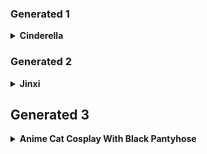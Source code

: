 ### Generated 1

<details>
  <summary><b>Cinderella</b></summary>

```prompt
hyper-realistic photo of a beautiful female cosplayer portraying Cinderella from Goddess of Victory: Nikke, dressed in a translucent silver and white fantasy gown with intricate lace embroidery and sheer puff sleeves, long silver hair with soft waves, large white bow and crown accessory, sitting elegantly indoors on a chair, holding a decorative white banner with the text “Risun” in stylish font, soft pastel lighting, subtle makeup with striking blue contact lenses, studio background, high fashion cosplay photo  
<lora:cosplayPhotoVibe_v1.0:0.75> <lora:realCosplayStyle_v1.3:0.6>
```
<img width="480" height="480" alt="1" src="https://github.com/user-attachments/assets/423fc120-c431-47c5-ad3f-3e94d3c0cc91" />
</details>


### Generated 2
<details>
  <summary><b>Jinxi</b></summary>
  
```prompt
(masterpiece, best quality, ultra-detailed, cinematic lighting, watercolor fantasy style),

1girl, standing gracefully in midair, long pink-white gradient hair flowing elegantly with twin side tails, hair decorated with sakura flowers and hairpin ornaments,

soft golden eyes, delicate facial features, graceful expression, pale smooth skin, long slender legs, soft blushing cheeks, pointed feet in pink ribboned shoes,

wearing a translucent layered hanfu-inspired pink dress with gold embroidery and red silk accents, fluttering sleeves, high side slit, waist ribbon tied into bow,

floating amidst glowing sakura petals and lanterns, night sky with full bright moon, soft fireworks in distance, background includes traditional wooden screen window, maple trees with glowing red-pink leaves, stylized clouds and mountain silhouettes,

fantasy art, moon festival atmosphere, dynamic composition, intricate costume detail, soft magical lighting
```
<img width="480" height="480" alt="2" src="https://github.com/user-attachments/assets/22a6c0ec-ead5-471d-9530-9a2ceea7a4d1" />

</details>


## Generated 3
<details>
  <summary><b>Anime Cat Cosplay With Black Pantyhose</b></summary>

```prompt
anime catgirl cosplay, short dark hair, gray neko ears, dressed in japanese school uniform with navy bow and skirt, 

laying on bed with sheer black pantyhose, feet emphasized, slightly toe-bent through tights, playful and relaxed expression, 

huge teddy bear in background, colorful cluttered room with sports equipment and plush toys, 

low angle full body shot, soft shadows, realistic pantyhose fabric, natural pose, high resolution cosplay photo
```
<img width="480" height="480" alt="3" src="https://github.com/user-attachments/assets/25b089ab-69f2-4083-978f-1cd5a452c9fb" />

</details>


